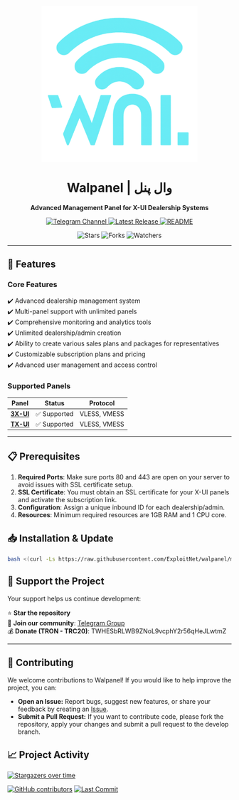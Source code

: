 ﻿<p align="center">
  <img width="350px" src="./media/walpanel.png" alt="Walpanel">
  <h1 align="center">Walpanel | وال پنل</h1>
  <p align="center"><b>Advanced Management Panel for X-UI Dealership Systems</b></p>
  
  <p align="center">
    <a href="https://t.me/primez_dev">
      <img src="https://img.shields.io/badge/Telegram-Channel-blue?style=for-the-badge&logo=telegram" alt="Telegram Channel">
    </a>
    <a href="https://github.com/primeZdev/walpanel/releases">
      <img src="https://img.shields.io/github/v/release/primeZdev/walpanel?style=for-the-badge&color=orange" alt="Latest Release">
    </a>
      <a href="README.fa.md">
    <img src="https://img.shields.io/badge/README-PERSIAN-green?style=for-the-badge" alt="README">
  </a>
  </p>
</p>

<div align="center">
  <img src="https://img.shields.io/github/stars/primeZdev/walpanel?style=social" alt="Stars">
  <img src="https://img.shields.io/github/forks/primeZdev/walpanel?style=social" alt="Forks">
  <img src="https://img.shields.io/github/watchers/primeZdev/walpanel?style=social" alt="Watchers">
</div>

---

## 🚀 **Features**

### Core Features

✔️ Advanced dealership management system  
✔️ Multi-panel support with unlimited panels  
✔️ Comprehensive monitoring and analytics tools  
✔️ Unlimited dealership/admin creation  
✔️ Ability to create various sales plans and packages for representatives  
✔️ Customizable subscription plans and pricing  
✔️ Advanced user management and access control

### Supported Panels

| Panel     | Status       | Protocol     |
| --------- | ------------ | ------------ |
| **[3X-UI](https://github.com/MHSanaei/3x-ui)** | ✅ Supported | VLESS, VMESS |
| **[TX-UI](https://github.com/AghayeCoder/tx-ui)** | ✅ Supported | VLESS, VMESS |

---

## **📋 Prerequisites**

1. **Required Ports**: Make sure ports 80 and 443 are open on your server to avoid issues with SSL certificate setup.
2. **SSL Certificate**: You must obtain an SSL certificate for your X-UI panels and activate the subscription link.
3. **Configuration**: Assign a unique inbound ID for each dealership/admin.
4. **Resources**: Minimum required resources are 1GB RAM and 1 CPU core.

## **📥 Installation & Update**

```bash
bash <(curl -Ls https://raw.githubusercontent.com/ExploitNet/walpanel/master/install.sh)
```

## **💖 Support the Project**

Your support helps us continue development:

⭐ **Star the repository**  
💬 **Join our community**: [Telegram Group](https://t.me/primez_dev)  
💰 **Donate (TRON - TRC20)**: TWHESbRLWB9ZNoL9vcphY2r56qHeJLwtmZ

---

## 🤝 Contributing

We welcome contributions to Walpanel! If you would like to help improve the project, you can:

- **Open an Issue:** Report bugs, suggest new features, or share your feedback by creating an [Issue](https://github.com/ExploitNet/walpanel/issues).
- **Submit a Pull Request:** If you want to contribute code, please fork the repository, apply your changes and submit a pull request to the develop branch.

## **📈 Project Activity**

[![Stargazers over time](https://starchart.cc/ExploitNet/walpanel.svg?variant=adaptive)](https://starchart.cc/ExploitNet/walpanel)

[![GitHub contributors](https://img.shields.io/github/contributors/ExploitNet/walpanel?style=flat-square)](https://github.com/ExploitNet/walpanel/graphs/contributors)
[![Last Commit](https://img.shields.io/github/last-commit/ExploitNet/walpanel?style=flat-square)](https://github.com/ExploitNet/walpanel/commits/master)
